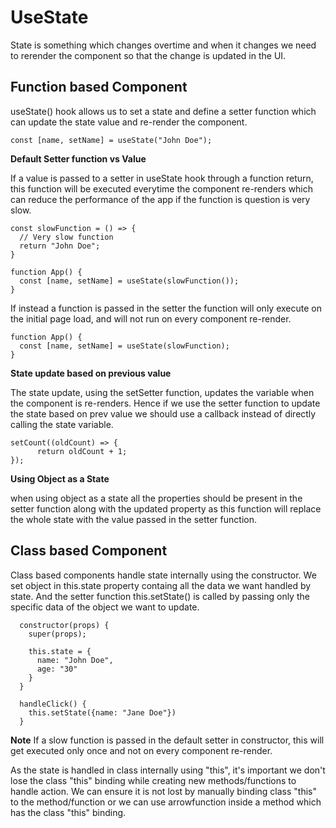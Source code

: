 # UseState

State is something which changes overtime and when it changes we need to rerender the component so that the change is updated in the UI. 

## Function based Component
useState() hook allows us to set a state and define a setter function which can update the state value and re-render the component.

```JSX
const [name, setName] = useState("John Doe");
```

**Default Setter function vs Value**

If a value is passed to a setter in useState hook through a function return, this function will be executed everytime the component re-renders which can reduce the performance of the app if the function is question is very slow.
```JSX
const slowFunction = () => {
  // Very slow function
  return "John Doe";
}

function App() {
  const [name, setName] = useState(slowFunction());
}
```
If instead a function is passed in the setter the function will only execute on the initial page load, and will not run on every component re-render.

```JSX
function App() {
  const [name, setName] = useState(slowFunction);
}
```

**State update based on previous value**

The state update, using the setSetter function, updates the variable when the component is re-renders. Hence if we use the setter function to update the state based on prev value we should use a callback instead of directly calling the state variable.

```JSX
setCount((oldCount) => {
      return oldCount + 1;
});
```

**Using Object as a State**

when using object as a state all the properties should be present in the setter function along with the updated property as this function will replace the whole state with the value passed in the setter function. 

## Class based Component

Class based components handle state internally using the constructor. We set object in this.state property containg all the data we want handled by state. And the setter function this.setState() is called by passing only the specific data of the object we want to update.

```JSX
  constructor(props) {
    super(props);

    this.state = {
      name: "John Doe",
      age: "30"
    }
  }

  handleClick() {
    this.setState({name: "Jane Doe"})
  }
```

**Note**
If a slow function is passed in the default setter in constructor, this will get executed only once and not on every component re-render.

As the state is handled in class internally using "this", it's important we don't lose the class "this" binding while creating new methods/functions to handle action. We can ensure it is not lost by manually binding class "this" to the method/function or we can use arrowfunction inside a method which has the class "this" binding.